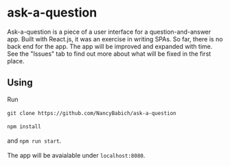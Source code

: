 # ask-a-question
Ask-a-question is a piece of a user interface for a question-and-answer app. Built with React.js, it was an exercise in writing SPAs. So far, there is no back end for the app. The app will be improved and expanded with time. See the "Issues" tab to find out more about what will be fixed in the first place.

## Using
Run </br></br>
`git clone https://github.com/NancyBabich/ask-a-question` </br></br>
`npm install`</br></br>
and `npm run start`.</br></br>
The app will be avaialable under `localhost:8080`.


